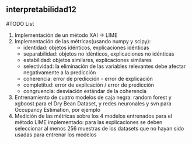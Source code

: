 ## interpretabilidad12
#TODO List
  1. Implementación de un método XAI -> LIME
  2. Implementación de las métricas(usando numpy y scipy):
      - identidad: objetos idénticos, explicaciones idénticas
      - separabilidad: objetos no idénticos, explicaciones no idénticas
      - estabilidad: objetos similares, explicaciones similares
      - selectividad: la eliminación de las variables relevantes debe afectar negativamente a la predicción
      - coherencia: error de predicción - error de explicación
      - completitud: error de explicación / error de predicción
      - congruencia: desviación estándar de la coherencia
  3. Entrenamiento de cuatro modelos de caja negra: random forest y xgboost para el Dry Bean Dataset, y redes neuronales y svn para       Occupancy Estimation, por ejemplo
  4. Medición de las métricas sobre los 4 modelos entrenados para el método LIME implementado: para las explicaciones se deben seleccionar al menos 256 muestras de los datasets que no hayan sido usadas para entrenar los modelos

